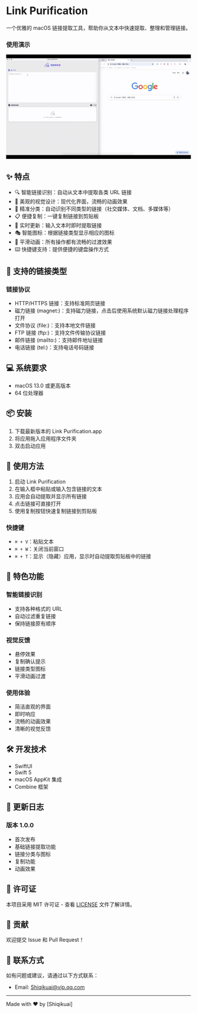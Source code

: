 # Link Purification

一个优雅的 macOS 链接提取工具，帮助你从文本中快速提取、整理和管理链接。

### 使用演示
![App Demonstration](Demonstrate.gif)

## ✨ 特点

- 🔍 智能链接识别：自动从文本中提取各类 URL 链接
- 🎨 美观的视觉设计：现代化界面，流畅的动画效果
- 🎯 精准分类：自动识别不同类型的链接（社交媒体、文档、多媒体等）
- 📋 便捷复制：一键复制链接到剪贴板
- 🔄 实时更新：输入文本时即时提取链接
- 🎭 智能图标：根据链接类型显示相应的图标
- 💫 平滑动画：所有操作都有流畅的过渡效果
- ⌨️ 快捷键支持：提供便捷的键盘操作方式

## 🚀 支持的链接类型

### 链接协议
- HTTP/HTTPS 链接：支持标准网页链接
- 磁力链接 (magnet:)：支持磁力链接，点击后使用系统默认磁力链接处理程序打开
- 文件协议 (file:)：支持本地文件链接
- FTP 链接 (ftp:)：支持文件传输协议链接
- 邮件链接 (mailto:)：支持邮件地址链接
- 电话链接 (tel:)：支持电话号码链接

## 💻 系统要求

- macOS 13.0 或更高版本
- 64 位处理器

## 📦 安装

1. 下载最新版本的 Link Purification.app
2. 将应用拖入应用程序文件夹
3. 双击启动应用

## 🎯 使用方法

1. 启动 Link Purification
2. 在输入框中粘贴或输入包含链接的文本
3. 应用会自动提取并显示所有链接
4. 点击链接可直接打开
5. 使用复制按钮快速复制链接到剪贴板

### 快捷键
- `⌘ + V`：粘贴文本
- `⌘ + W`：关闭当前窗口
- `⌘ + T`：显示（隐藏）应用，显示时自动提取剪贴板中的链接

## 🎨 特色功能

### 智能链接识别
- 支持各种格式的 URL
- 自动过滤重复链接
- 保持链接原有顺序

### 视觉反馈
- 悬停效果
- 复制确认提示
- 链接类型图标
- 平滑动画过渡

### 使用体验
- 简洁直观的界面
- 即时响应
- 流畅的动画效果
- 清晰的视觉反馈

## 🛠 开发技术

- SwiftUI
- Swift 5
- macOS AppKit 集成
- Combine 框架

## 📝 更新日志

### 版本 1.0.0
- 首次发布
- 基础链接提取功能
- 链接分类与图标
- 复制功能
- 动画效果

## 📄 许可证

本项目采用 MIT 许可证 - 查看 [LICENSE](LICENSE) 文件了解详情。

## 🤝 贡献

欢迎提交 Issue 和 Pull Request！

## 📮 联系方式

如有问题或建议，请通过以下方式联系：
- Email: Shiqikuai@vip.qq.com

---

Made with ❤️ by [Shiqikuai] 